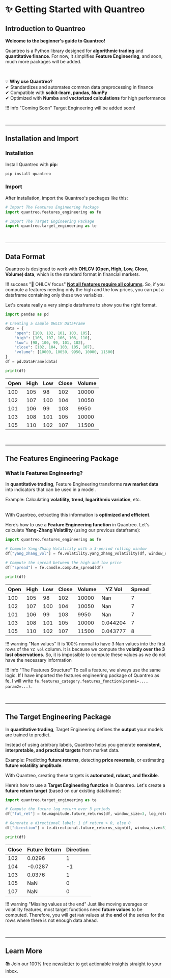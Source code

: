 # ✨ **Getting Started with Quantreo**

##  **Introduction to Quantreo**

**Welcome to the beginner's guide to Quantreo!**  

Quantreo is a Python library designed for **algorithmic trading** and **quantitative finance**. For now, it simplifies **Feature Engineering**, and soon, much more packages will be added.  

<br> 

💡 **Why use Quantreo?**  
✔ Standardizes and automates common data preprocessing in finance  
✔ Compatible with **scikit-learn, pandas, NumPy**  
✔ Optimized with **Numba** and **vectorized calculations** for high performance  

!!! info "Coming Soon"
    Target Engineering will be added soon!

<br>

---

## **Installation and Import**

### **Installation**
Install Quantreo with **pip**:

```bash
pip install quantreo
```

### **Import**
After installation, import the Quantreo's packages like this:

```python
# Import The Features Engineering Package
import quantreo.features_engineering as fe

# Import The Target Engineering Package
import quantreo.target_engineering as te
```
<br>


---
## **Data Format**

Quantreo is designed to work with **OHLCV (Open, High, Low, Close, Volume) data**, which is the standard format in financial markets.  


!!! success "🔗 OHLCV focus"
    <u>**Not all features require all columns**</u>. So, if you compute a features needing only the high and the low prices, you can put a dataframe containing only these two variables.
     

Let's create really a very simple dataframe to show you the right format.
```python
import pandas as pd

# Creating a sample OHLCV DataFrame
data = {
    "open": [100, 102, 101, 103, 105],
    "high": [105, 107, 106, 108, 110],
    "low": [98, 100, 99, 101, 102],
    "close": [102, 104, 103, 105, 107],
    "volume": [10000, 10050, 9950, 10000, 11500]
}
df = pd.DataFrame(data)

print(df)
```

| Open | High | Low | Close | Volume |
|------|------|-----|-------|--------|
| 100  | 105  |  98 |  102  | 10000  |
| 102  | 107  | 100 |  104  | 10050  |
| 101  | 106  |  99 |  103  | 9950   |
| 103  | 108  | 101 |  105  | 10000  |
| 105  | 110  | 102 |  107  | 11500  |

<br>

---

## **The Features Engineering Package**

### **What is Features Engineering?**
In **quantitative trading**, Feature Engineering transforms **raw market data** into indicators that can be used in a model.

Example: Calculating **volatility, trend, logarithmic variation**, etc.  
<br>

With Quantreo, extracting this information is **optimized and efficient**.


Here’s how to use a **Feature Engineering function** in Quantreo. Let's calculate **Yang-Zhang Volatility** (using our previous dataframe):

```python
import quantreo.features_engineering as fe

# Compute Yang-Zhang Volatility with a 3-period rolling window
df["yang_zhang_vol"] = fe.volatility.yang_zhang_volatility(df, window_size=3)

# Compute the spread between the high and low price
df["spread"] = fe.candle.compute_spread(df)

print(df)
```

| Open | High | Low | Close | Volume | YZ Vol   | Spread |
|------|------|-----|-------|--------|----------|--------|
| 100  | 105  |  98 |  102  | 10000  | Nan      | 7      |
| 102  | 107  | 100 |  104  | 10050  | Nan      | 7      |
| 101  | 106  |  99 |  103  | 9950   | Nan      | 7      |
| 103  | 108  | 101 |  105  | 10000  | 0.044204 | 7      |
| 105  | 110  | 102 |  107  | 11500  | 0.043777 | 8      |


!!! warning "Nan values"
    It is 100% normal to have 3 Nan values into the first rows of the `YZ vol` column. It is because we compute the **volatily over the 3 last observations**. So, it is impossible to compute these values as we do not have the necessary information

!!! info "The Features Structure"
    To call a feature, we always use the same logic. If I have imported the features engineering package of Quantreo as fe, I will write
    `fe.features_category.features_fonction(param1=..., param2=...)`.



<br>

---

## **The Target Engineering Package**
In **quantitative trading**, Target Engineering defines the **output** your models are trained to predict.

Instead of using arbitrary labels, Quantreo helps you generate **consistent, interpretable, and practical targets** from market data.

Example: Predicting **future returns**, detecting **price reversals**, or estimating **future volatility amplitude**.
<br>

With Quantreo, creating these targets is **automated, robust, and flexible**.

Here’s how to use a **Target Engineering function** in Quantreo. Let's create a **future return target** (based on our existing dataframe):

```python
import quantreo.target_engineering as te

# Compute the future log return over 3 periods
df["fut_ret"] = te.magnitude.future_returns(df, window_size=3, log_return=True)

# Generate a directional label: 1 if return > 0, else 0
df["direction"] = te.directional.future_returns_sign(df, window_size=3)

print(df)
```

| Close | Future Return | Direction |
|-------|---------------|-----------|
| 102   | 0.0296        | 1         |
| 104   | -0.0287       | -1        |
| 103   | 0.0376        | 1         |
| 105   | NaN           | 0         |
| 107   | NaN           | 0         |

!!! warning "Missing values at the end"
    Just like moving averages or volatility features, most target functions need **future values** to be computed. 
    Therefore, you will get `NaN` values at the **end** of the series for the rows where there is not enough data ahead.


<br>


---

## **Learn More**

📚 Join our 100% free [newsletter](https://www.newsletter.quantreo.com) to get actionable insights straight to your inbox.
